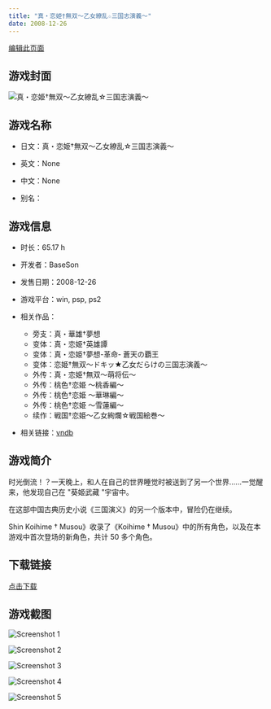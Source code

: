 ```yaml
---
title: "真・恋姫†無双～乙女繚乱☆三国志演義～"
date: 2008-12-26
---
```

[编辑此页面](https://github.com/ACG-3/ADV3-source/blob/main/source/_posts/%E7%9C%9F%E3%83%BB%E6%81%8B%E5%A7%AB%E2%80%A0%E7%84%A1%E5%8F%8C%EF%BD%9E%E4%B9%99%E5%A5%B3%E7%B9%9A%E4%B9%B1%E2%98%86%E4%B8%89%E5%9B%BD%E5%BF%97%E6%BC%94%E7%BE%A9%EF%BD%9E.md)

## 游戏封面

![真・恋姫†無双～乙女繚乱☆三国志演義～](https%3A//pan.timero.xyz/onedrive/img_lib_001/%E7%9C%9F%E3%83%BB%E6%81%8B%E5%A7%AB%E2%80%A0%E7%84%A1%E5%8F%8C%EF%BD%9E%E4%B9%99%E5%A5%B3%E7%B9%9A%E4%B9%B1%E2%98%86%E4%B8%89%E5%9B%BD%E5%BF%97%E6%BC%94%E7%BE%A9%EF%BD%9E_cover.avif)


## 游戏名称

- 日文：真・恋姫†無双～乙女繚乱☆三国志演義～
- 英文：None
- 中文：None

- 别名：


## 游戏信息

- 时长：65.17 h
- 开发者：BaseSon
- 发售日期：2008-12-26
- 游戏平台：win, psp, ps2
- 相关作品：
   - 旁支：真・華雄†夢想
   - 变体：真・恋姫†英雄譚
   - 变体：真・恋姫†夢想-革命- 蒼天の覇王
   - 变体：恋姫†無双～ドキッ★乙女だらけの三国志演義～
   - 外传：真・恋姫†無双～萌将伝～
   - 外传：桃色†恋姫 ～桃香編～
   - 外传：桃色†恋姫 ～華琳編～
   - 外传：桃色†恋姫 ～雪蓮編～
   - 续作：戦国†恋姫～乙女絢爛☆戦国絵巻～

- 相关链接：[vndb](https://vndb.org/v1967)


## 游戏简介

时光倒流！？一天晚上，和人在自己的世界睡觉时被送到了另一个世界......一觉醒来，他发现自己在 "葵姬武藏 "宇宙中。

在这部中国古典历史小说《三国演义》的另一个版本中，冒险仍在继续。

Shin Koihime † Musou》收录了《Koihime † Musou》中的所有角色，以及在本游戏中首次登场的新角色，共计 50 多个角色。


## 下载链接

[点击下载](https://pan.timero.xyz/onedrive/adv_lib_001/%E7%9C%9F%E3%83%BB%E6%81%8B%E5%A7%AB%E2%80%A0%E7%84%A1%E5%8F%8C%EF%BD%9E%E4%B9%99%E5%A5%B3%E7%B9%9A%E4%B9%B1%E2%98%86%E4%B8%89%E5%9B%BD%E5%BF%97%E6%BC%94%E7%BE%A9%EF%BD%9E)


## 游戏截图


![Screenshot 1](https%3A//pan.timero.xyz/onedrive/img_lib_001/%E7%9C%9F%E3%83%BB%E6%81%8B%E5%A7%AB%E2%80%A0%E7%84%A1%E5%8F%8C%EF%BD%9E%E4%B9%99%E5%A5%B3%E7%B9%9A%E4%B9%B1%E2%98%86%E4%B8%89%E5%9B%BD%E5%BF%97%E6%BC%94%E7%BE%A9%EF%BD%9E_Screenshot_1.avif)

![Screenshot 2](https%3A//pan.timero.xyz/onedrive/img_lib_001/%E7%9C%9F%E3%83%BB%E6%81%8B%E5%A7%AB%E2%80%A0%E7%84%A1%E5%8F%8C%EF%BD%9E%E4%B9%99%E5%A5%B3%E7%B9%9A%E4%B9%B1%E2%98%86%E4%B8%89%E5%9B%BD%E5%BF%97%E6%BC%94%E7%BE%A9%EF%BD%9E_Screenshot_2.avif)

![Screenshot 3](https%3A//pan.timero.xyz/onedrive/img_lib_001/%E7%9C%9F%E3%83%BB%E6%81%8B%E5%A7%AB%E2%80%A0%E7%84%A1%E5%8F%8C%EF%BD%9E%E4%B9%99%E5%A5%B3%E7%B9%9A%E4%B9%B1%E2%98%86%E4%B8%89%E5%9B%BD%E5%BF%97%E6%BC%94%E7%BE%A9%EF%BD%9E_Screenshot_3.avif)

![Screenshot 4](https%3A//pan.timero.xyz/onedrive/img_lib_001/%E7%9C%9F%E3%83%BB%E6%81%8B%E5%A7%AB%E2%80%A0%E7%84%A1%E5%8F%8C%EF%BD%9E%E4%B9%99%E5%A5%B3%E7%B9%9A%E4%B9%B1%E2%98%86%E4%B8%89%E5%9B%BD%E5%BF%97%E6%BC%94%E7%BE%A9%EF%BD%9E_Screenshot_4.avif)

![Screenshot 5](https%3A//pan.timero.xyz/onedrive/img_lib_001/%E7%9C%9F%E3%83%BB%E6%81%8B%E5%A7%AB%E2%80%A0%E7%84%A1%E5%8F%8C%EF%BD%9E%E4%B9%99%E5%A5%B3%E7%B9%9A%E4%B9%B1%E2%98%86%E4%B8%89%E5%9B%BD%E5%BF%97%E6%BC%94%E7%BE%A9%EF%BD%9E_Screenshot_5.avif)

